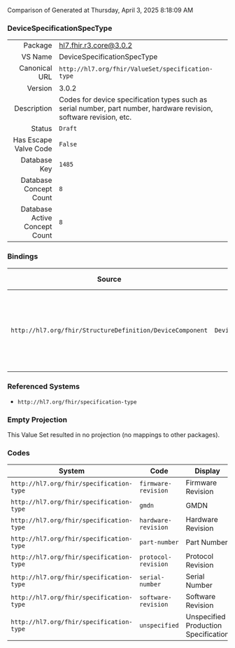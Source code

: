 Comparison of 
Generated at Thursday, April 3, 2025 8:18:09 AM

### DeviceSpecificationSpecType

|      |     |
| ---: | --- |
| Package | hl7.fhir.r3.core@3.0.2 |
| VS Name | DeviceSpecificationSpecType |
| Canonical URL | `http://hl7.org/fhir/ValueSet/specification-type` |
| Version | 3.0.2 |
| Description | Codes for device specification types such as serial number, part number, hardware revision, software revision, etc. |
| Status | `Draft` |
| Has Escape Valve Code | `False` |
| Database Key | `1485` |
| Database Concept Count | `8` |
| Database Active Concept Count | `8` |
### Bindings

| Source | Element | Binding | Strength | Element Short |
| ------ | ------- | ------- | -------- | ------------- |
| `http://hl7.org/fhir/StructureDefinition/DeviceComponent` | `DeviceComponent.productionSpecification.specType` | `http://hl7.org/fhir/ValueSet/specification-type` | `Extensible` | Type or kind of production specification, for example serial number or software revision |

### Referenced Systems

* `http://hl7.org/fhir/specification-type`
### Empty Projection

This Value Set resulted in no projection (no mappings to other packages).

### Codes

| System | Code | Display |
| ------ | ---- | ------- |
| `http://hl7.org/fhir/specification-type` | `firmware-revision` | Firmware Revision |
| `http://hl7.org/fhir/specification-type` | `gmdn` | GMDN |
| `http://hl7.org/fhir/specification-type` | `hardware-revision` | Hardware Revision |
| `http://hl7.org/fhir/specification-type` | `part-number` | Part Number |
| `http://hl7.org/fhir/specification-type` | `protocol-revision` | Protocol Revision |
| `http://hl7.org/fhir/specification-type` | `serial-number` | Serial Number |
| `http://hl7.org/fhir/specification-type` | `software-revision` | Software Revision |
| `http://hl7.org/fhir/specification-type` | `unspecified` | Unspecified Production Specification |
